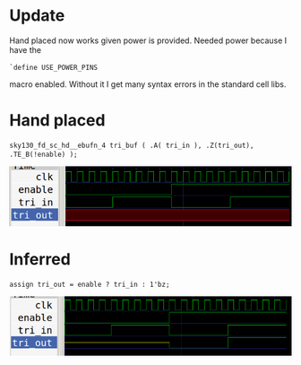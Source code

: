 # Update

Hand placed now works given power is provided. Needed power because I have the 

    `define USE_POWER_PINS 
    
macro enabled. Without it I get many syntax errors in the standard cell libs.

# Hand placed

    sky130_fd_sc_hd__ebufn_4 tri_buf ( .A( tri_in ), .Z(tri_out), .TE_B(!enable) );

![hand placed](handplaced_tri.png)

# Inferred

    assign tri_out = enable ? tri_in : 1'bz;

![inferred](inferred_tri.png)
